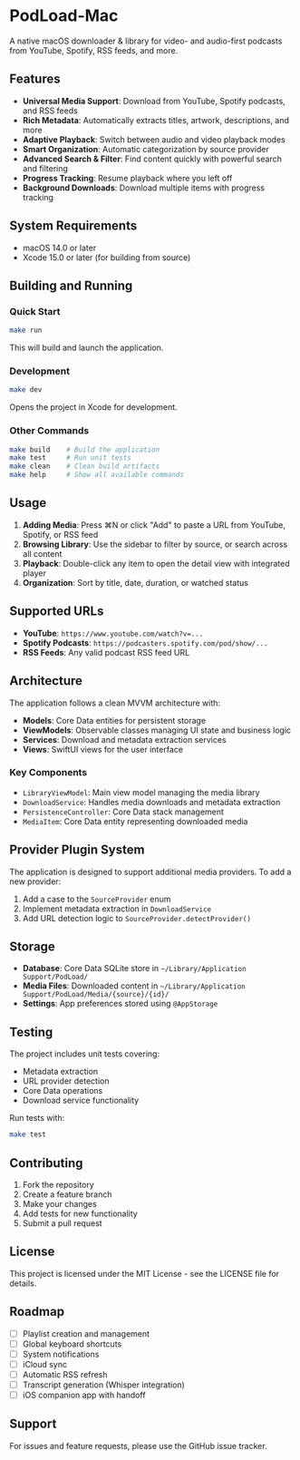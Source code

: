 # PodLoad-Mac

A native macOS downloader & library for video- and audio-first podcasts from YouTube, Spotify, RSS feeds, and more.

## Features

- **Universal Media Support**: Download from YouTube, Spotify podcasts, and RSS feeds
- **Rich Metadata**: Automatically extracts titles, artwork, descriptions, and more
- **Adaptive Playback**: Switch between audio and video playback modes
- **Smart Organization**: Automatic categorization by source provider
- **Advanced Search & Filter**: Find content quickly with powerful search and filtering
- **Progress Tracking**: Resume playback where you left off
- **Background Downloads**: Download multiple items with progress tracking

## System Requirements

- macOS 14.0 or later
- Xcode 15.0 or later (for building from source)

## Building and Running

### Quick Start

```bash
make run
```

This will build and launch the application.

### Development

```bash
make dev
```

Opens the project in Xcode for development.

### Other Commands

```bash
make build    # Build the application
make test     # Run unit tests
make clean    # Clean build artifacts
make help     # Show all available commands
```

## Usage

1. **Adding Media**: Press ⌘N or click "Add" to paste a URL from YouTube, Spotify, or RSS feed
2. **Browsing Library**: Use the sidebar to filter by source, or search across all content
3. **Playback**: Double-click any item to open the detail view with integrated player
4. **Organization**: Sort by title, date, duration, or watched status

## Supported URLs

- **YouTube**: `https://www.youtube.com/watch?v=...`
- **Spotify Podcasts**: `https://podcasters.spotify.com/pod/show/...`
- **RSS Feeds**: Any valid podcast RSS feed URL

## Architecture

The application follows a clean MVVM architecture with:

- **Models**: Core Data entities for persistent storage
- **ViewModels**: Observable classes managing UI state and business logic
- **Services**: Download and metadata extraction services
- **Views**: SwiftUI views for the user interface

### Key Components

- `LibraryViewModel`: Main view model managing the media library
- `DownloadService`: Handles media downloads and metadata extraction
- `PersistenceController`: Core Data stack management
- `MediaItem`: Core Data entity representing downloaded media

## Provider Plugin System

The application is designed to support additional media providers. To add a new provider:

1. Add a case to the `SourceProvider` enum
2. Implement metadata extraction in `DownloadService`
3. Add URL detection logic to `SourceProvider.detectProvider()`

## Storage

- **Database**: Core Data SQLite store in `~/Library/Application Support/PodLoad/`
- **Media Files**: Downloaded content in `~/Library/Application Support/PodLoad/Media/{source}/{id}/`
- **Settings**: App preferences stored using `@AppStorage`

## Testing

The project includes unit tests covering:

- Metadata extraction
- URL provider detection
- Core Data operations
- Download service functionality

Run tests with:

```bash
make test
```

## Contributing

1. Fork the repository
2. Create a feature branch
3. Make your changes
4. Add tests for new functionality
5. Submit a pull request

## License

This project is licensed under the MIT License - see the LICENSE file for details.

## Roadmap

- [ ] Playlist creation and management
- [ ] Global keyboard shortcuts
- [ ] System notifications
- [ ] iCloud sync
- [ ] Automatic RSS refresh
- [ ] Transcript generation (Whisper integration)
- [ ] iOS companion app with handoff

## Support

For issues and feature requests, please use the GitHub issue tracker.
